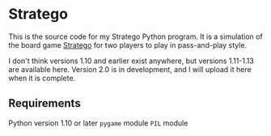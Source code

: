 # Stratego

This is the source code for my Stratego Python program. It is a simulation of the board game [Stratego](https://en.wikipedia.org/wiki/Stratego) for two players to play in pass-and-play style.

I don't think versions 1.10 and earlier exist anywhere, but versions 1.11-1.13 are available here. Version 2.0 is in development, and I will upload it here when it is complete.

## Requirements

Python version 1.10 or later
`pygame` module
`PIL` module
